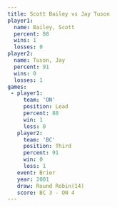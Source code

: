 ```yaml
---
title: Scott Bailey vs Jay Tuson
player1:             
  name: Bailey, Scott
  percent: 88        
  wins: 1            
  losses: 0          
player2:             
  name: Tuson, Jay   
  percent: 91        
  wins: 0            
  losses: 1          
games:
 - player1:        
     team: 'ON'    
     position: Lead
     percent: 88   
     win: 1        
     loss: 0       
   player2:         
     team: 'BC'     
     position: Third
     percent: 91    
     win: 0         
     loss: 1        
   event: Brier         
   year: 2001           
   draw: Round Robin(14)
   score: BC 3 - ON 4   
---
```

